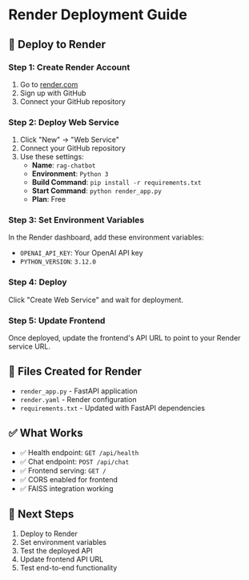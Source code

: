 # Render Deployment Guide

## 🚀 Deploy to Render

### Step 1: Create Render Account
1. Go to [render.com](https://render.com)
2. Sign up with GitHub
3. Connect your GitHub repository

### Step 2: Deploy Web Service
1. Click "New" → "Web Service"
2. Connect your GitHub repository
3. Use these settings:
   - **Name**: `rag-chatbot`
   - **Environment**: `Python 3`
   - **Build Command**: `pip install -r requirements.txt`
   - **Start Command**: `python render_app.py`
   - **Plan**: Free

### Step 3: Set Environment Variables
In the Render dashboard, add these environment variables:
- `OPENAI_API_KEY`: Your OpenAI API key
- `PYTHON_VERSION`: `3.12.0`

### Step 4: Deploy
Click "Create Web Service" and wait for deployment.

### Step 5: Update Frontend
Once deployed, update the frontend's API URL to point to your Render service URL.

## 🔧 Files Created for Render
- `render_app.py` - FastAPI application
- `render.yaml` - Render configuration
- `requirements.txt` - Updated with FastAPI dependencies

## ✅ What Works
- ✅ Health endpoint: `GET /api/health`
- ✅ Chat endpoint: `POST /api/chat`
- ✅ Frontend serving: `GET /`
- ✅ CORS enabled for frontend
- ✅ FAISS integration working

## 🎯 Next Steps
1. Deploy to Render
2. Set environment variables
3. Test the deployed API
4. Update frontend API URL
5. Test end-to-end functionality

